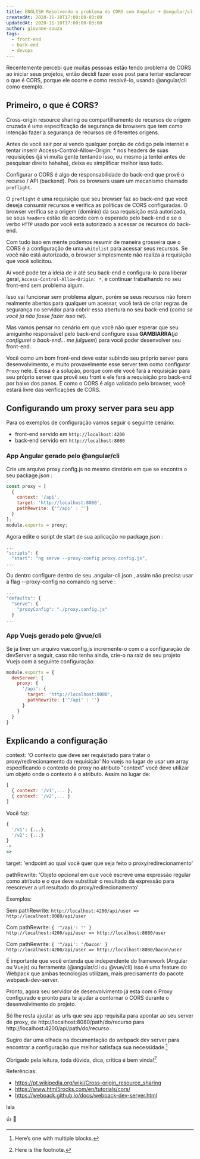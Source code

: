 ```yaml
---
title: ENGLISH Resolvendo o problema do CORS com Angular + @angular/cli e Vuejs + @vue/cli
createdAt: 2020-11-10T17:00:00-03:00
updatedAt: 2020-11-10T17:00:00-03:00
author: giovane-souza
tags:
  - front-end
  - back-end
  - devops
---
```

Recentemente percebi que muitas pessoas estão tendo problema de CORS ao iniciar seus projetos, então decidi fazer esse post para tentar esclarecer o que é CORS, porque ele ocorre e como resolvê-lo, usando @angular/cli como exemplo.

## Primeiro, o que é CORS?
Cross-origin resource sharing ou compartilhamento de recursos de origem cruzada é uma especificação de segurança de browsers que tem como intenção fazer a segurança de recursos de diferentes origens.

Antes de você sair por aí vendo qualquer porção de código pela internet e tentar inserir Access-Control-Allow-Origin: * nos headers de suas requisições (já vi muita gente tentando isso, eu mesmo ja tentei antes de pesquisar direito hahaha), deixa eu simplificar melhor isso tudo.

Configurar o CORS é algo de responsabilidade do back-end que provê o recurso / API (backend). Pois os browsers usam um mecanismo chamado `preflight`.

O `preflight` é uma requisição que seu browser faz ao back-end que você deseja consumir recursos e verifica as políticas de CORS configuradas. O browser verifica se a origem (domínio) da sua requisição está autorizada, se seus `headers` estão de acordo com o esperado pelo back-end e se o verbo `HTTP` usado por você está autorizado a acessar os recursos do back-end.

Com tudo isso em mente podemos resumir de maneira grosseira que o CORS é a configuração de uma `whitelist` para acessar seus recursos. Se você não está autorizado, o browser simplesmente não realiza a requisição que você solicitou.

Aí você pode ter a ideia de ir até seu back-end e configura-lo para liberar geral, `Access-Control-Allow-Origin: *`, e continuar trabalhando no seu front-end sem problema algum.

Isso vai funcionar sem problema algum, porém se seus recursos não forem realmente abertos para qualquer um acessar, você terá de criar regras de segurança no servidor para cobrir essa abertura no seu back-end (*como se você ja não fosse fazer isso né*).

Mas vamos pensar no cenário em que você não quer esperar que seu amiguinho responsável pelo back-end configure essa **GAMBIARRA**(*já configurei o back-end… me julguem*) para você poder desenvolver seu front-end.

Você como um bom front-end deve estar subindo seu próprio server para desenvolvimento, e muito provavelmente esse server tem como configurar `Proxy` nele. E essa é a solução, porque com ele você fará a requisição para seu próprio server que provê seu front e ele fará a requisição pro back-end por baixo dos panos. E como o CORS é algo validado pelo browser, você estará livre das verificações de CORS.

## Configurando um proxy server para seu app

Para os exemplos de configuração vamos seguir o seguinte cenário:
- front-end servido em `http://localhost:4200`
- back-end servido em `http://localhost:8080`

### App Angular gerado pelo @angular/cli

Crie um arquivo proxy.config.js no mesmo diretório em que se encontra o seu package.json :

```javascript
const proxy = [
  {
    context: '/api',
    target: 'http://localhost:8080',
    pathRewrite: {'^/api' : ''}
  }
];
module.exports = proxy;
```

Agora edite o script de start de sua aplicação no package.json :

```javascript
...
"scripts": {
  "start": "ng serve --proxy-config proxy.config.js",
...
```

Ou dentro configure dentro de seu .angular-cli.json , assim não precisa usar a flag --proxy-config no comando ng serve :

```javascript
...
"defaults": {
  "serve": {
    "proxyConfig": "./proxy.config.js"
  }
...
```

### App Vuejs gerado pelo @vue/cli

Se ja tiver um arquivo vue.config.js incremente-o com o a configuração de devServer a seguir, caso não tenha ainda, crie-o na raiz de seu projeto Vuejs com a seguinte configuração:

```javascript
module.exports = {
  devServer: {
    proxy: {
      '/api': {
        target: 'http://localhost:8080',
        pathRewrite: {'^/api' : ''}
      }
    }
  }
}
```

## Explicando a configuração

context: 'O contexto que deve ser requisitado para tratar o proxy/redirecionamento da requisição'
No vuejs no lugar de usar um array especificando o contexto do proxy no atributo "context" você deve utilizar um objeto onde o contexto é o atributo.
Assim no lugar de: 

```javascript
[
  { context: '/v1',... }, 
  { context: '/v2',... }
]
```

Você faz:

```javascript
{
  '/v1': {...},
  '/v2': {...}
}
->
=>
```

target: 'endpoint ao qual você quer que seja feito o proxy/redirecionamento'

pathRewrite: 'Objeto opcional em que você escreve uma expressão regular como atributo e o que deve substituir o resultado da expressão para reescrever a url resultado do proxy/redirecionamento'

Exemplos:

Sem pathRewrite:
`http://localhost:4200/api/user => http://localhost:8080/api/user`

Com pathRewrite: `{ '^/api': '' }`  
`http://localhost:4200/api/user => http://localhost:8080/user`

Com pathRewrite: `{ '^/api': '/bacon' }`  
`http://localhost:4200/api/user => http://localhost:8080/bacon/user`

É importante que você entenda que independente do framework (Angular ou Vuejs) ou ferramenta (@angular/cli ou @vue/cli) isso é uma feature do Webpack que ambas tecnologias utilizam, mais precisamente do pacote webpack-dev-server.

Pronto, agora seu servidor de desenvolvimento já esta com o Proxy configurado e pronto para te ajudar a contornar o CORS durante o desenvolvimento do projeto.

Só lhe resta ajustar as urls que seu app requisita para apontar ao seu server de proxy, de http://localhost:8080/path/do/recurso para http://localhost:4200/api/path/do/recurso .

Sugiro dar uma olhada na documentação do webpack dev server para encontrar a configuração que melhor satisfaça sua necessidade.[^longnote]

Obrigado pela leitura, toda dúvida, dica, crítica é bem vinda![^1]

[^1]: Here is the footnote.

[^longnote]: Here’s one with multiple blocks.

Referências:
- https://pt.wikipedia.org/wiki/Cross-origin_resource_sharing
- https://www.html5rocks.com/en/tutorials/cors/
- https://webpack.github.io/docs/webpack-dev-server.html

lala

:thumbsup: :dog:
